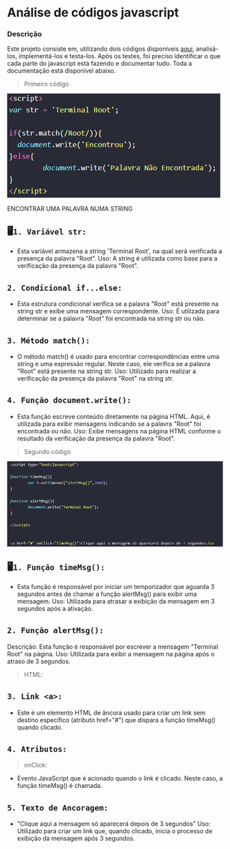 # Análise de códigos javascript

### Descrição

Este projeto consiste em, utilizando dois códigos disponíveis [aqui](https://terminalroot.com.br/2016/12/alguns-codigos-simples-de-javascript-2.html), analisá-los, implementá-los e testa-los. Após os testes, foi preciso identificar o que cada parte do javascript está fazendo e documentar tudo. Toda a documentação está disponível abaixo.


> Primeiro código

![alt text](image.png)



ENCONTRAR UMA PALAVRA NUMA STRING 

## 🖥️``1. Variável str:``
* Esta variável armazena a string 'Terminal Root', na qual será verificada a presença da palavra "Root".
Uso: A string é utilizada como base para a verificação da presença da palavra "Root".
## ``2. Condicional if...else:``
* Esta estrutura condicional verifica se a palavra "Root" está presente na string str e exibe uma mensagem correspondente.
Uso: É utilizada para determinar se a palavra "Root" foi encontrada na string str ou não.
## ``3. Método match():``
* O método match() é usado para encontrar correspondências entre uma string e uma expressão regular. Neste caso, ele verifica se a palavra "Root" está presente na string str.
Uso: Utilizado para realizar a verificação da presença da palavra "Root" na string str.
## ``4. Função document.write():``
* Esta função escreve conteúdo diretamente na página HTML. Aqui, é utilizada para exibir mensagens indicando se a palavra "Root" foi encontrada ou não.
Uso: Exibe mensagens na página HTML conforme o resultado da verificação da presença da palavra "Root".

> Segundo código 

![alt text](image-1.png)


## 🖥️``1. Função timeMsg():``
* Esta função é responsável por iniciar um temporizador que aguarda 3 segundos antes de chamar a função alertMsg() para exibir uma mensagem.
Uso: Utilizada para atrasar a exibição da mensagem em 3 segundos após a ativação.
## ``2. Função alertMsg():``
Descrição: Esta função é responsável por escrever a mensagem "Terminal Root" na página.
Uso: Utilizada para exibir a mensagem na página após o atraso de 3 segundos.
> HTML:
## ``3. Link <a>:``
* Este é um elemento HTML de âncora usado para criar um link sem destino específico (atributo href="#") que dispara a função timeMsg() quando clicado.
## ``4. Atributos:``
> onClick:
* Evento JavaScript que é acionado quando o link é clicado. Neste caso, a função timeMsg() é chamada.
## ``5. Texto de Ancoragem:``
* "Clique aqui a mensagem só aparecerá depois de 3 segundos"
Uso: Utilizado para criar um link que, quando clicado, inicia o processo de exibição da mensagem após 3 segundos.